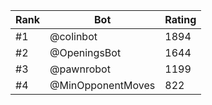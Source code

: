 Rank|Bot|Rating
---|---|---
#1|@colinbot|1894
#2|@OpeningsBot|1644
#3|@pawnrobot|1199
#4|@MinOpponentMoves|822
